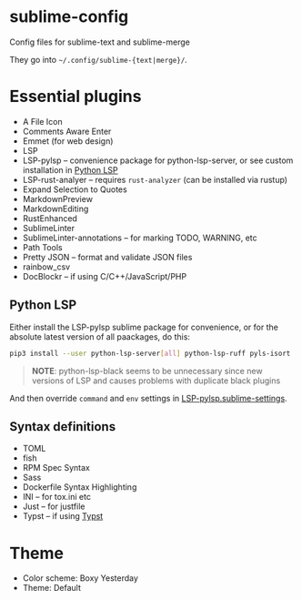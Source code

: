 # sublime-config
Config files for sublime-text and sublime-merge

They go into `~/.config/sublime-{text|merge}/`.

# Essential plugins

- A File Icon
- Comments Aware Enter
- Emmet (for web design)
- LSP
- LSP-pylsp – convenience package for python-lsp-server, or see custom installation in [Python LSP](#python-lsp)
- LSP-rust-analyer – requires `rust-analyzer` (can be installed via rustup)
- Expand Selection to Quotes
- MarkdownPreview
- MarkdownEditing
- RustEnhanced
- SublimeLinter
- SublimeLinter-annotations – for marking TODO, WARNING, etc
- Path Tools
- Pretty JSON – format and validate JSON files
- rainbow_csv
- DocBlockr – if using C/C++/JavaScript/PHP

## Python LSP

Either install the LSP-pylsp sublime package for convenience, or for the absolute latest version of all paackages, do this:

```bash
pip3 install --user python-lsp-server[all] python-lsp-ruff pyls-isort
```

> **NOTE**: python-lsp-black seems to be unnecessary since new versions of LSP and causes problems with duplicate black plugins

And then override `command` and `env` settings in [LSP-pylsp.sublime-settings](https://github.com/staticf0x/sublime-config/blob/master/sublime-text/Packages/User/LSP-pylsp.sublime-settings).

## Syntax definitions

- TOML
- fish
- RPM Spec Syntax
- Sass
- Dockerfile Syntax Highlighting
- INI – for tox.ini etc
- Just – for justfile
- Typst – if using [Typst](https://github.com/typst/typst)

# Theme

- Color scheme: Boxy Yesterday
- Theme: Default
